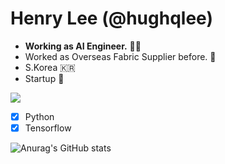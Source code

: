 # Henry Lee (@hughqlee)

* **Working as AI Engineer.** 🧑‍💻
* Worked as Overseas Fabric Supplier before. 💼
* S.Korea 🇰🇷
* Startup 🚀

<img src="https://img.shields.io/badge/Python-3776AB?style=for-the-badge&logo=python&logoColor=black">

- [X] Python
- [X] Tensorflow

![Anurag's GitHub stats](https://github-readme-stats.vercel.app/api?username=hughqlee&show_icons=true&theme=dark)

